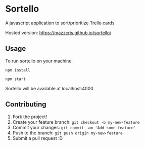 # Sortello

A javascript application to sort/prioritize Trello cards

Hosted version: https://mazzcris.github.io/sortello/

## Usage

To run sortello on your machine:

`npm install`

`npm start`

Sortello will be available at localhost:4000

## Contributing

1. Fork the project!
2. Create your feature branch: `git checkout -b my-new-feature`
3. Commit your changes: `git commit -am 'Add some feature'`
4. Push to the branch: `git push origin my-new-feature`
5. Submit a pull request :D
<!---
## History

TODO: Write history

## Credits

TODO: Write credits

## License

TODO: Write license
--->